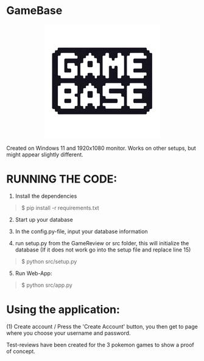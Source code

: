 # GameBase
<p align="center">
    <img src ="src/static/images/GameBaseLogo_Transparent.png" width="300" >
</p>
Created on Windows 11 and 1920x1080 monitor. Works on other setups, but might appear slightly different.

# RUNNING THE CODE:

1) Install the dependencies
>$ pip install -r requirements.txt

2) Start up your database

3) In the config.py-file, input your database information

4) run setup.py from the GameReview or src folder, this will initialize the database (If it does not work go into the setup file and replace line 15)
>$ python src/setup.py  

5) Run Web-App:
>$ python src/app.py

# Using the application:

(1) Create account / Press the 'Create Account' button, you then get to page where you choose your username and password.





Test-reviews have been created for the 3 pokemon games to show a proof of concept.
